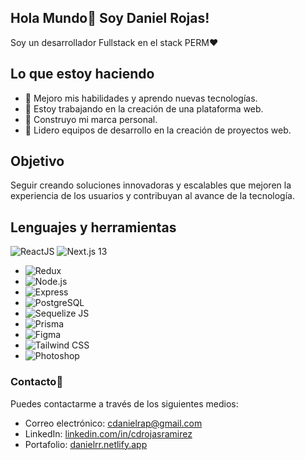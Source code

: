 ## Hola Mundo👋 Soy Daniel Rojas!

Soy un desarrollador Fullstack en el stack PERM♥

## Lo que estoy haciendo
- 🔭 Mejoro mis habilidades y aprendo nuevas tecnologías.
- 🌱 Estoy trabajando en la creación de una plataforma web.
- 👯 Construyo mi marca personal.
- 💬 Lidero equipos de desarrollo en la creación de proyectos web.

## Objetivo
Seguir creando soluciones innovadoras y escalables que mejoren la experiencia de los usuarios y contribuyan al avance de la tecnología.

## Lenguajes y herramientas
  ![ReactJS](https://img.icons8.com/officel/16/react.png)
  ![Next.js 13](https://img.icons8.com/ios-filled/50/js.png)
- ![Redux](URL_DE_LA_IMAGEN_DE_REDUX)
- ![Node.js](URL_DE_LA_IMAGEN_DE_NODE_JS)
- ![Express](URL_DE_LA_IMAGEN_DE_EXPRESS)
- ![PostgreSQL](URL_DE_LA_IMAGEN_DE_POSTGRESQL)
- ![Sequelize JS](URL_DE_LA_IMAGEN_DE_SEQUELIZE_JS)
- ![Prisma](URL_DE_LA_IMAGEN_DE_PRISMA)
- ![Figma](URL_DE_LA_IMAGEN_DE_FIGMA)
- ![Tailwind CSS](URL_DE_LA_IMAGEN_DE_TAILWIND_CSS)
- ![Photoshop](URL_DE_LA_IMAGEN_DE_PHOTOSHOP)

### Contacto💬
Puedes contactarme a través de los siguientes medios:
- Correo electrónico: cdanielrap@gmail.com
- LinkedIn: [linkedin.com/in/cdrojasramirez](https://www.linkedin.com/in/cdrojasramirez)
- Portafolio: [danielrr.netlify.app](https://danielrr.netlify.app)
